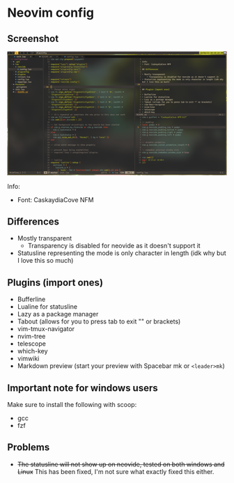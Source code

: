 # Neovim config

## Screenshot
![Preview](Pictures/preview.png)

Info:
* Font: CaskaydiaCove NFM

## Differences

* Mostly transparent
    * Transparency is disabled for neovide as it doesn't support it
* Statusline representing the mode is only character in length (idk why but I love this so much)


## Plugins (import ones)

* Bufferline
* Lualine for statusline
* Lazy as a package manager
* Tabout (allows for you to press tab to exit "" or brackets)
* vim-tmux-navigator
* nvim-tree
* telescope
* which-key
* vimwiki
* Markdown preview (start your preview with Spacebar mk or `<leader>mk`)


## Important note for windows users

Make sure to install the following with scoop:
* gcc
* fzf

## Problems

* ~~The statusline will not show up on neovide, tested on both windows and Linux~~ This has been fixed, I'm not sure what exactly fixed this either.
